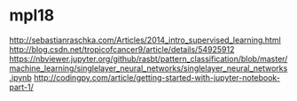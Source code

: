 # mpl18

http://sebastianraschka.com/Articles/2014_intro_supervised_learning.html
http://blog.csdn.net/tropicofcancer9/article/details/54925912
https://nbviewer.jupyter.org/github/rasbt/pattern_classification/blob/master/machine_learning/singlelayer_neural_networks/singlelayer_neural_networks.ipynb
http://codingpy.com/article/getting-started-with-jupyter-notebook-part-1/

